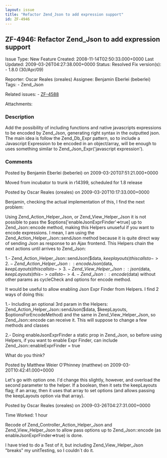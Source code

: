 ```yaml
---
layout: issue
title: "Refactor Zend_Json to add expression support"
id: ZF-4946
---
```


ZF-4946: Refactor Zend\_Json to add expression support
------------------------------------------------------

 Issue Type: New Feature Created: 2008-11-14T02:50:33.000+0000 Last Updated: 2009-03-26T04:27:38.000+0000 Status: Resolved Fix version(s): - 1.8.0 (30/Apr/09)
 
 Reporter:  Oscar Reales (oreales)  Assignee:  Benjamin Eberlei (beberlei)  Tags: - Zend\_Json
 
 Related issues: - [ZF-4588](/issues/browse/ZF-4588)
 
 Attachments: 
### Description

Add the possibility of including functions and native javascripts expressions to be encoded by Zend\_Json, generating right syntax in the outputted json. The main idea is follow the Zend\_Db\_Expr pattern, so to include a Javascript Expression to be encoded in an object/array, will be enough to uses something similar to Zend\_Json\_Expr('javascript expression').

 

 

### Comments

Posted by Benjamin Eberlei (beberlei) on 2009-03-20T07:51:21.000+0000

Moved from incubator to trunk in r14399, scheduled for 1.8 release

 

 

Posted by Oscar Reales (oreales) on 2009-03-20T10:17:33.000+0000

Benjamin, checking the actual implementation of this, I find the next problem:

Using Zend\_Action\_Helper\_Json, or Zend\_View\_Helper\_Json it is not possible to pass the $options['enableJsonExprFinder'=>true] up to Zend\_Json::encode method, making this Helpers unuseful if you want to encode expressions. I mean, I am using the Zend\_Action\_Helper\_Json::sendJson method because it is quite direct way of sending Json as response to an Ajax frontend. This Helpers chain the next actions until arrives to Zend\_Json:

1.- Zend\_Action\_Helper\_Json::sendJson($data, $keeplayouts) this calls to -> 2.- Zend\_Action\_Helper\_Json::encodeJson($data, $keepLayouts) this calls to -> 3.- Zend\_View\_Helper\_Json::json($data, $keepLayouts) this->calls to -> 4.- Zend\_Json::encode($data) without other params as cycleCheck and options for encode method.

It would be useful to allow enabling Json Expr Finder from Helpers. I find 2 ways of doing this:

1.- Including an optional 3rd param in the Helpers: Zend\_Action\_Helper\_Json::sendJson($data, $keepLayouts, $optionsForEncodeMethod) and the same in Zend\_View\_Helper\_Json, so Zend\_Json::encode can receive it. This will suppose to change a few methods and classes

2.- Doing enableJsonExprFinder a static prop in Zend\_Json, so before using Helpers, if you want to enable Expr Finder, can include Zend\_Json::enableExprFinder = true

What do you think?

 

 

Posted by Matthew Weier O'Phinney (matthew) on 2009-03-20T10:42:41.000+0000

Let's go with option one. I'd change this slightly, however, and overload the second parameter to the helper. If a boolean, then it sets the keepLayouts flag; if an array, then it uses that array to set options (and allows passing the keepLayouts option via that array).

 

 

Posted by Oscar Reales (oreales) on 2009-03-26T04:27:31.000+0000

Time Worked: 1 hour

Recode of Zend\_Controller\_Action\_Helper\_Json and Zend\_View\_Helper\_Json to allow pass options up to Zend\_Json::encode (as enableJsonExprFinder=>true) is done.

I have tried to do a Test of it, but including Zend\_View\_Helper\_Json "breaks" my unitTesting, so I couldn´t do it.

 

 